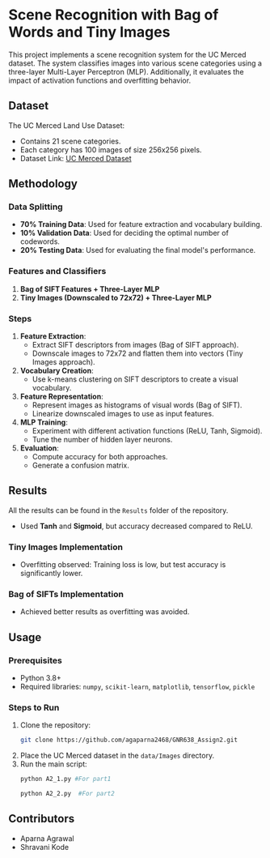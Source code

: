 # Scene Recognition with Bag of Words and Tiny Images

This project implements a scene recognition system for the UC Merced dataset. The system classifies images into various scene categories using a three-layer Multi-Layer Perceptron (MLP). Additionally, it evaluates the impact of activation functions and overfitting behavior.

## Dataset

The UC Merced Land Use Dataset:
- Contains 21 scene categories.
- Each category has 100 images of size 256x256 pixels.
- Dataset Link: [UC Merced Dataset](http://weegee.vision.ucmerced.edu/datasets/landuse.html)

## Methodology

### Data Splitting
- **70% Training Data**: Used for feature extraction and vocabulary building.
- **10% Validation Data**: Used for deciding the optimal number of codewords.
- **20% Testing Data**: Used for evaluating the final model's performance.

### Features and Classifiers
1. **Bag of SIFT Features + Three-Layer MLP**
2. **Tiny Images (Downscaled to 72x72) + Three-Layer MLP**

### Steps
1. **Feature Extraction**:
   - Extract SIFT descriptors from images (Bag of SIFT approach).
   - Downscale images to 72x72 and flatten them into vectors (Tiny Images approach).
2. **Vocabulary Creation**:
   - Use k-means clustering on SIFT descriptors to create a visual vocabulary.
3. **Feature Representation**:
   - Represent images as histograms of visual words (Bag of SIFT).
   - Linearize downscaled images to use as input features.
4. **MLP Training**:
   - Experiment with different activation functions (ReLU, Tanh, Sigmoid).
   - Tune the number of hidden layer neurons.
5. **Evaluation**:
   - Compute accuracy for both approaches.
   - Generate a confusion matrix.

## Results

All the results can be found in the `Results` folder of the repository.

- Used **Tanh** and **Sigmoid**, but accuracy decreased compared to ReLU.

### Tiny Images Implementation
- Overfitting observed: Training loss is low, but test accuracy is significantly lower.

### Bag of SIFTs Implementation
- Achieved better results as overfitting was avoided.

## Usage

### Prerequisites
- Python 3.8+
- Required libraries: `numpy`, `scikit-learn`, `matplotlib`, `tensorflow`, `pickle`

### Steps to Run
1. Clone the repository:
   ```bash
   git clone https://github.com/agaparna2468/GNR638_Assign2.git
   ```
2. Place the UC Merced dataset in the `data/Images` directory.
3. Run the main script:
   ```bash
   python A2_1.py #For part1
   ```
   ```bash
   python A2_2.py  #For part2
   ```

## Contributors
- Aparna Agrawal
- Shravani Kode
